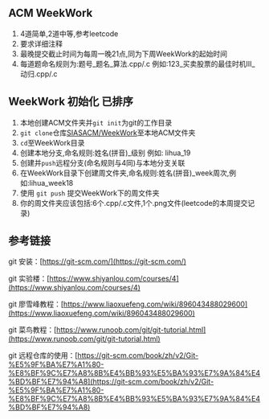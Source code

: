 ## ACM WeekWork 
1. 4道简单,2道中等,参考leetcode
2. 要求详细注释
3. 最晚提交截止时间为每周一晚21点,同为下周WeekWork的起始时间
4. 每道题命名规则为:题号_题名_算法.cpp/.c 例如:123_买卖股票的最佳时机III_动归.cpp/.c
## WeekWork 初始化 已排序
1. 本地创建ACM文件夹并`git init`为git的工作目录
2. `git clone`仓库[SIASACM/WeekWork](https://github.com/SIASACM/WeekWork)至本地ACM文件夹
3. `cd`至WeekWork目录
4. 创建本地分支,命名规则:姓名(拼音)_级别 例如: lihua_19
5. 创建并`push`远程分支(命名规则与4同)与本地分支关联
6. 在WeekWork目录下创建周文件夹,命名规则:姓名(拼音)_week周次,例如:lihua_week18
6. 使用 `git push` 提交WeekWork下的周文件夹
7. 你的周文件夹应该包括:6个.cpp/.c文件,1个.png文件(leetcode的本周提交记录)
## 参考链接

git 安装：[https://git-scm.com/](https://git-scm.com/)

git 实验楼：[https://www.shiyanlou.com/courses/4](https://www.shiyanlou.com/courses/4)

git 廖雪峰教程：[https://www.liaoxuefeng.com/wiki/896043488029600](https://www.liaoxuefeng.com/wiki/896043488029600)

git 菜鸟教程：[https://www.runoob.com/git/git-tutorial.html](https://www.runoob.com/git/git-tutorial.html)

git 远程仓库的使用：[https://git-scm.com/book/zh/v2/Git-%E5%9F%BA%E7%A1%80-%E8%BF%9C%E7%A8%8B%E4%BB%93%E5%BA%93%E7%9A%84%E4%BD%BF%E7%94%A8](https://git-scm.com/book/zh/v2/Git-%E5%9F%BA%E7%A1%80-%E8%BF%9C%E7%A8%8B%E4%BB%93%E5%BA%93%E7%9A%84%E4%BD%BF%E7%94%A8)